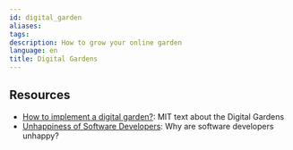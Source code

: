 ```yaml
---
id: digital_garden
aliases: 
tags: 
description: How to grow your online garden
language: en
title: Digital Gardens
---
```

## Resources

- [How to implement a digital garden?](https://www.technologyreview.com/2020/09/03/1007716/digital-gardens-let-you-cultivate-your-own-little-bit-of-the-internet/): MIT text about the Digital Gardens
- [Unhappiness of Software Developers](https://arxiv.org/abs/1703.04993): Why are software developers unhappy?
